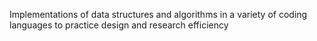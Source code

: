 Implementations of data structures and algorithms in a variety of coding languages to practice design and research efficiency
